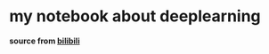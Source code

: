 # my notebook about deeplearning
**source from [bilibili](https://www.bilibili.com/video/BV1JE411g7XF?p=1)**
